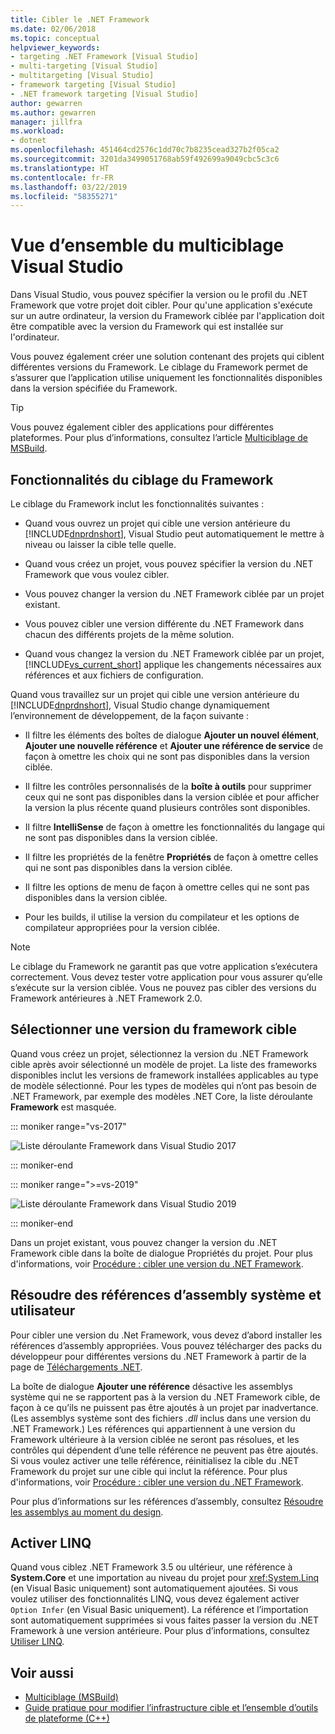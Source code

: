 ```yaml
---
title: Cibler le .NET Framework
ms.date: 02/06/2018
ms.topic: conceptual
helpviewer_keywords:
- targeting .NET Framework [Visual Studio]
- multi-targeting [Visual Studio]
- multitargeting [Visual Studio]
- framework targeting [Visual Studio]
- .NET framework targeting [Visual Studio]
author: gewarren
ms.author: gewarren
manager: jillfra
ms.workload:
- dotnet
ms.openlocfilehash: 451464cd2576c1dd70c7b8235cead327b2f05ca2
ms.sourcegitcommit: 3201da3499051768ab59f492699a9049cbc5c3c6
ms.translationtype: HT
ms.contentlocale: fr-FR
ms.lasthandoff: 03/22/2019
ms.locfileid: "58355271"
---
```

# <a name="visual-studio-multi-targeting-overview"></a>Vue d’ensemble du multiciblage Visual Studio

Dans Visual Studio, vous pouvez spécifier la version ou le profil du .NET Framework que votre projet doit cibler. Pour qu'une application s'exécute sur un autre ordinateur, la version du Framework ciblée par l'application doit être compatible avec la version du Framework qui est installée sur l'ordinateur.

Vous pouvez également créer une solution contenant des projets qui ciblent différentes versions du Framework. Le ciblage du Framework permet de s’assurer que l’application utilise uniquement les fonctionnalités disponibles dans la version spécifiée du Framework.

> [!TIP]
> Vous pouvez également cibler des applications pour différentes plateformes. Pour plus d’informations, consultez l’article [Multiciblage de MSBuild](../msbuild/msbuild-multitargeting-overview.md).

## <a name="framework-targeting-features"></a>Fonctionnalités du ciblage du Framework

Le ciblage du Framework inclut les fonctionnalités suivantes :

- Quand vous ouvrez un projet qui cible une version antérieure du [!INCLUDE[dnprdnshort](../code-quality/includes/dnprdnshort_md.md)], Visual Studio peut automatiquement le mettre à niveau ou laisser la cible telle quelle.

- Quand vous créez un projet, vous pouvez spécifier la version du .NET Framework que vous voulez cibler.

- Vous pouvez changer la version du .NET Framework ciblée par un projet existant.

- Vous pouvez cibler une version différente du .NET Framework dans chacun des différents projets de la même solution.

- Quand vous changez la version du .NET Framework ciblée par un projet, [!INCLUDE[vs_current_short](../code-quality/includes/vs_current_short_md.md)] applique les changements nécessaires aux références et aux fichiers de configuration.

Quand vous travaillez sur un projet qui cible une version antérieure du [!INCLUDE[dnprdnshort](../code-quality/includes/dnprdnshort_md.md)], Visual Studio change dynamiquement l’environnement de développement, de la façon suivante :

- Il filtre les éléments des boîtes de dialogue **Ajouter un nouvel élément**, **Ajouter une nouvelle référence** et **Ajouter une référence de service** de façon à omettre les choix qui ne sont pas disponibles dans la version ciblée.

- Il filtre les contrôles personnalisés de la **boîte à outils** pour supprimer ceux qui ne sont pas disponibles dans la version ciblée et pour afficher la version la plus récente quand plusieurs contrôles sont disponibles.

- Il filtre **IntelliSense** de façon à omettre les fonctionnalités du langage qui ne sont pas disponibles dans la version ciblée.

- Il filtre les propriétés de la fenêtre **Propriétés** de façon à omettre celles qui ne sont pas disponibles dans la version ciblée.

- Il filtre les options de menu de façon à omettre celles qui ne sont pas disponibles dans la version ciblée.

- Pour les builds, il utilise la version du compilateur et les options de compilateur appropriées pour la version ciblée.

> [!NOTE]
> Le ciblage du Framework ne garantit pas que votre application s’exécutera correctement. Vous devez tester votre application pour vous assurer qu’elle s’exécute sur la version ciblée. Vous ne pouvez pas cibler des versions du Framework antérieures à .NET Framework 2.0.

## <a name="select-a-target-framework-version"></a>Sélectionner une version du framework cible

Quand vous créez un projet, sélectionnez la version du .NET Framework cible après avoir sélectionné un modèle de projet. La liste des frameworks disponibles inclut les versions de framework installées applicables au type de modèle sélectionné. Pour les types de modèles qui n’ont pas besoin de .NET Framework, par exemple des modèles .NET Core, la liste déroulante **Framework** est masquée.

::: moniker range="vs-2017"

![Liste déroulante Framework dans Visual Studio 2017](media/vside-newproject-framework.png)

::: moniker-end

::: moniker range=">=vs-2019"

![Liste déroulante Framework dans Visual Studio 2019](media/vs-2019/configure-new-project-framework.png)

::: moniker-end

Dans un projet existant, vous pouvez changer la version du .NET Framework cible dans la boîte de dialogue Propriétés du projet. Pour plus d'informations, voir [Procédure : cibler une version du .NET Framework](../ide/how-to-target-a-version-of-the-dotnet-framework.md).

## <a name="resolve-system-and-user-assembly-references"></a>Résoudre des références d’assembly système et utilisateur

Pour cibler une version du .Net Framework, vous devez d’abord installer les références d’assembly appropriées. Vous pouvez télécharger des packs du développeur pour différentes versions du .NET Framework à partir de la page de [Téléchargements .NET](https://www.microsoft.com/net/download/windows).

La boîte de dialogue **Ajouter une référence** désactive les assemblys système qui ne se rapportent pas à la version du .NET Framework cible, de façon à ce qu’ils ne puissent pas être ajoutés à un projet par inadvertance. (Les assemblys système sont des fichiers *.dll* inclus dans une version du .NET Framework.) Les références qui appartiennent à une version du Framework ultérieure à la version ciblée ne seront pas résolues, et les contrôles qui dépendent d’une telle référence ne peuvent pas être ajoutés. Si vous voulez activer une telle référence, réinitialisez la cible du .NET Framework du projet sur une cible qui inclut la référence.  Pour plus d'informations, voir [Procédure : cibler une version du .NET Framework](../ide/how-to-target-a-version-of-the-dotnet-framework.md).

Pour plus d’informations sur les références d’assembly, consultez [Résoudre les assemblys au moment du design](../msbuild/resolving-assemblies-at-design-time.md).

## <a name="enable-linq"></a>Activer LINQ

Quand vous ciblez .NET Framework 3.5 ou ultérieur, une référence à **System.Core** et une importation au niveau du projet pour <xref:System.Linq> (en Visual Basic uniquement) sont automatiquement ajoutées. Si vous voulez utiliser des fonctionnalités LINQ, vous devez également activer `Option Infer` (en Visual Basic uniquement). La référence et l’importation sont automatiquement supprimées si vous faites passer la version du .NET Framework à une version antérieure. Pour plus d’informations, consultez [Utiliser LINQ](/dotnet/csharp/tutorials/working-with-linq).

## <a name="see-also"></a>Voir aussi

- [Multiciblage (MSBuild)](../msbuild/msbuild-multitargeting-overview.md)
- [Guide pratique pour modifier l’infrastructure cible et l’ensemble d’outils de plateforme (C++)](/cpp/build/how-to-modify-the-target-framework-and-platform-toolset)